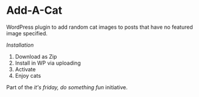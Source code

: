 Add-A-Cat
=========

WordPress plugin to add random cat images to posts that have no featured image specified.

*Installation*

1. Download as Zip
2. Install in WP via uploading
3. Activate
4. Enjoy cats

Part of the _it's friday, do something fun_ initiative.
